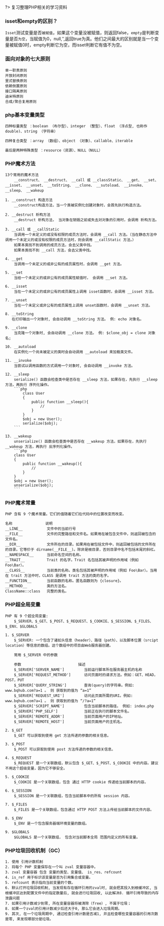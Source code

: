 ?> 复习整理PHP相关的学习资料


### isset和empty的区别？

`Isset`测试变量是否`被赋值`，如果这个变量没被赋值，则返回false，`empty`是判断变量是否`为空`，当赋值为0，null,’’,返回true为真。他们之间最大的区别就是当一个变量被赋值0时，empty判断它为空，而isset判断它有值不为空。

### 面向对象的七大原则
    单一职责原则
    开放封闭原则
    里式替换原则
    依赖倒置原则
    接口隔离原则
    迪米特原则
    合成/聚合复用原则

### php基本变量类型
    四种标量类型 ：boolean （布尔型）、integer （整型）、float （浮点型, 也称作 double)、string （字符串）

    四种复合类型 ：array （数组）、object （对象）、callable、iterable

    最后是两种特殊类型 ：resource（资源）、NULL（NULL）

### PHP魔术方法
    13个常用的魔术方法
        __construct、 __destruct、 __call 或 __classStatic、 __get、 __set、 __isset、 __unset、 __toString、 __clone、 __sutoload、 __invoke、 __sleep、 __wakeup

    1. __construct 构造方法
        __construct构造方法，当一个类被实例化创建对象时，会首先执行构造方法。
    
    2. __destruct 析构方法
        __destruct 析构方法， 当对象在销毁之前或失去对对象的引用时，会调用 析构方法。
    
    3. __call 或 __callStatic
        当调用一个未定义的或没有权限的成员方法时，会调用 __call 方法。（当在静态方法中调用一个未定义的或没有权限的成员方法时，则会调用 __callStatic 方法。）
        如果本类找不到调用的成员方法，会去父类中找。
        如果本类找不到 __call 方法，会去父类中找。
    
    4. __get
        当调用一个未定义的或非公有的成员属性时，会调用 __get 方法。

    5. __set
        当给一个未定义的或非公有的成员属性赋值时， 会调用 __set 方法。

    6. __isset
        当在一个未定义的或非公有的成员属性上调用 isset函数时，会调用 __isset 方法。

    7. __unset
        当在一个未定义或非公有的成员属性上调用 unset函数时，会调用 __unset 方法。

    8. __toString
       在打印输出一个对象时, 会自动调用 __toString 方法。 例: echo 对象名。
    
    9. __clone
        当克隆一个对象时, 会自动调用 __clone 方法。 例: $clone_obj = clone 对象名;
    
    10. __autoload
        在实例化一个尚未被定义的类时会自动调用 __autoload 来加载类文件。

    11. __invoke
        当尝试以调用函数的方式调用一个对象时, 会自动调用 __invoke 方法。

    12. __sleep
        serialize() 函数会检查类中是否存在 __sleep 方法，如果存在，先执行 __sleep 方法，再执行 序列化操作。
        ```php
            class User
            {
                public function __sleep(){
                    // 
                }
            }
            $obj = new User();
            serialize($obj);
        ```
    
    13. __wakeup
        unserialize() 函数会检查类中是否存在 __wakeup 方法，如果存在，先执行 __wakeup 方法，再执行 反序列化操作。
        ```php
        class User
        {
            public function __wakeup(){
                // 
            }
        }
        $obj = new User();
        unserialize($obj);
        ```

### PHP魔术常量
    PHP 含有 9 个魔术常量。它们的值随着它们在代码中的位置改变而改变。

    名称               说明
    __LINE__           文件中的当前行号
    __FILE__           文件的完整路径和文件名。如果用在被包含文件中，则返回被包含的文件名。
    __DIR__            文件所在的目录。如果用在被包括文件中，则返回被包括的文件所在的目录。它等价于 dirname(__FILE__)。除非是根目录，否则目录中名不包括末尾的斜杠。
    __NAMESPACE__      当前命名空间的名称。
    __TRAIT__          Trait 的名字。Trait 名包括其被声明的作用域（例如 Foo\Bar）。
    __CLASS__          当前类的名称。类名包括其被声明的作用域（例如 Foo\Bar）。当用在 trait 方法中时，CLASS 是调用 trait 方法的类的名字。
    __FUNCTION__       当前函数的名称。匿名函数则为 {closure}。
    __METHOD__         类的方法名。
    ClassName::class   完整的类名。

### PHP超全局变量
    PHP 有 9 个超全局变量:
        $_SERVER、$_GET、$_POST、$_REQUEST、$_COOKIE、$_SESSION、$_FILES、$_ENV、$GLOBALS
    
    1. $_SERVER
        $_SERVER: 一个包含了诸如头信息（header）、路径（path）、以及脚本位置（srcipt location）等信息的数组。这个数组中的项目由Web服务器创建。

        常用 $_SERVER 中的参数

        参数	                        描述
        $_SERVER['SERVER_NAME']         当前运行脚本所在服务器主机的名称
        $_SERVER['REQUEST_METHOD']      访问页面时的请求方法。例如：GET、HEAD，POST，PUT
        $_SERVER['QUERY_STRING']	    查询(query)的字符串。例如: www.bqhub.com?a=1 。 则 获取到的值为 “a=1”
        $_SERVER['REQUEST_URI']         访问此页面所需的URI。例如: www.bqhub.com?a=1 。 则 获取到的值为 “/?a=1”
        $_SERVER['SCRIPT_NAME']         包含当前脚本的路径。 例如: index.php
        $_SERVER['PHP_SELF']            当前正在执行的脚本文件名。
        $_SERVER['REMOTE_ADDR']         当前页面用户的IP地址。
        $_SERVER['REMOTE_HOST']         当前页面用户的主机名。

    2. $_GET
        $_GET 可以获取到使用 get 方法传递的参数的相关信息。

    3. $_POST
        $_POST 可以获取到使用 post 方法传递的参数的相关信息。

    4. $_REQUEST
        $_REQUEST 是一个关联数组，默认包含 $_GET、$_POST、$_COOKIE 中的内容。建议不用这个超级变量，因为它不够安全。

    5. $_COOKIE
        $_COOKIE 是一个关联数组，包含 通过 HTTP cookie 传递给当前脚本的内容。

    6. $_SESSION
        $_SESSION 是一个关联数组，包含当前脚本中的所有 session 内容。

    7. $_FILES
        $_FILES 是一个关联数组，包含通过 HTTP POST 方法上传给当前脚本的文件内容。

    8. $_ENV
        $_ENV 是一个包含服务器端环境变量的数组。

    9. $GLOBALS
        $GLOBALS 是一个关联数组， 包含对当前脚本全局 范围内定义的所有变量。

### PHP垃圾回收机制（GC）
    1. 使用 引用计数机制
    2. 将每个 PHP 变量保存在一个叫 zval 变量容器中。
    3. zval 变量容器 包含 变量的类型、变量值、 is_res、refcount
    4. is_ref 用于标识该变量是否为引用集合或变量。
    5. refcount 表示指向当前变量的个数。
    6. 默认打开垃圾回收机制, 当发现有存在循环引用的zval时, 就会把其投入到根缓冲区, 当根缓冲区达到配置文件中的指定数量后, 就会进行垃圾回收, 以此解决8. 循环引用导致的内存泄露问题
    7. 如果引用计数减少到零, 所在变量容器将被清除（free）, 不属于垃圾；
    8. 如果一个zval的引用计数减少后还大于0, 那么它会进入垃圾周期。
    9. 其次, 在一个垃圾周期中, 通过检查引用计数是否减1, 并且检查哪些变量容器的引用次数是零, 来发现哪部分是垃圾。
